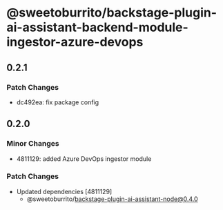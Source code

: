 # @sweetoburrito/backstage-plugin-ai-assistant-backend-module-ingestor-azure-devops

## 0.2.1

### Patch Changes

- dc492ea: fix package config

## 0.2.0

### Minor Changes

- 4811129: added Azure DevOps ingestor module

### Patch Changes

- Updated dependencies [4811129]
  - @sweetoburrito/backstage-plugin-ai-assistant-node@0.4.0
